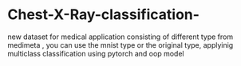 # Chest-X-Ray-classification-
new dataset for medical application consisting of different type from medimeta , you can use the mnist type or the original type, applyinig multiclass classification using pytorch and oop model 
